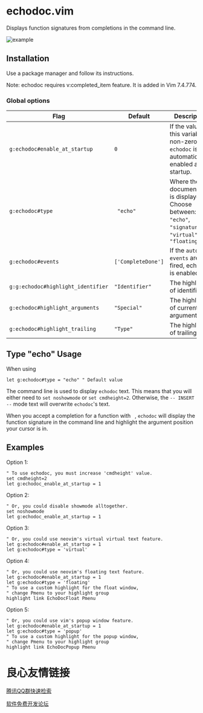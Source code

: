 # echodoc.vim

Displays function signatures from completions in the command line.

![example](https://cloud.githubusercontent.com/assets/111942/19444981/a076d748-9460-11e6-851c-f249f8110b3b.gif)

## Installation

Use a package manager and follow its instructions.

Note: echodoc requires v:completed_item feature.  It is added in Vim 7.4.774.

### Global options

|Flag                               |Default            |Description                                                                                                       |
|-----------------------------------|-------------------|------------------------------------------------------------------------------------------------------------------|
|`g:echodoc#enable_at_startup`      |`0`                |If the value of this variable is non-zero, `echodoc` is automatically enabled at startup.                         |
|`g:echodoc#type`                   |` "echo"`          |Where the documentation is displayed. Choose between:` "echo"`,` "signature"`, `"virtual" `or `"floating"` |
|`g:echodoc#events`                 |`['CompleteDone']` |If the `autocmd-events` are fired, echodoc is enabled.                                                            |
|`g:g:echodoc#highlight_identifier` |`"Identifier"`     |The highlight of identifier.                                                                                      |
|`g:echodoc#highlight_arguments`    |`"Special"`        |The highlight of current argument.                                                                                |
|`g:echodoc#highlight_trailing`     |`"Type"`           |The highlight of trailing.                                                                                        |

## Type "echo" Usage

When using
```vim
let g:echodoc#type = "echo" " Default value
```
The command line is used to display `echodoc` text.  This means that you will
either need to `set noshowmode` or `set cmdheight=2`.  Otherwise, the `--
INSERT --` mode text will overwrite `echodoc`'s text.

When you accept a completion for a function with ` `, `echodoc` will
display the function signature in the command line and highlight the argument
position your cursor is in.

## Examples

Option 1:
```vim
" To use echodoc, you must increase 'cmdheight' value.
set cmdheight=2
let g:echodoc_enable_at_startup = 1
```

Option 2:
```vim
" Or, you could disable showmode alltogether.
set noshowmode
let g:echodoc_enable_at_startup = 1
```

Option 3:
```vim
" Or, you could use neovim's virtual virtual text feature.
let g:echodoc#enable_at_startup = 1
let g:echodoc#type = 'virtual'
```

Option 4:
```vim
" Or, you could use neovim's floating text feature.
let g:echodoc#enable_at_startup = 1
let g:echodoc#type = 'floating'
" To use a custom highlight for the float window,
" change Pmenu to your highlight group
highlight link EchoDocFloat Pmenu
```

Option 5:
```vim
" Or, you could use vim's popup window feature.
let g:echodoc#enable_at_startup = 1
let g:echodoc#type = 'popup'
" To use a custom highlight for the popup window,
" change Pmenu to your highlight group
highlight link EchoDocPopup Pmenu
```


 # 良心友情链接

[腾讯QQ群快速检索](http://u.720life.cn/s/8cf73f7c)

[软件免费开发论坛](http://u.720life.cn/s/bbb01dc0)